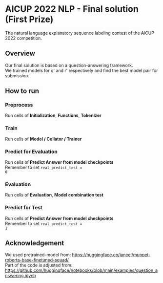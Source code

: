 # AICUP 2022 NLP - Final solution (First Prize)
The natural language explanatory sequence labeling contest of the AICUP 2022 competition.

## Overview
Our final solution is based on a question-answering framework.<br />
We trained models for q' and r' respectively and find the best model pair for submission.

## How to run
### Preprocess
Run cells of **Initialization**, **Functions**, **Tokenizer**
### Train
Run cells of **Model / Collator / Trainer**
### Predict for Evaluation
Run cells of **Predict Answer from model checkpoints**<br />
Remember to set <code>real_predict_test = 0</code>
### Evaluation
Run cells of **Evaluation**, **Model combination test**
### Predict for Test
Run cells of **Predict Answer from model checkpoints**<br />
Remember to set <code>real_predict_test = 1</code>

## Acknowledgement
We used pretrained-model from: <https://huggingface.co/janeel/muppet-roberta-base-finetuned-squad/><br />
Part of the code is adjusted from: <https://github.com/huggingface/notebooks/blob/main/examples/question_answering.ipynb>